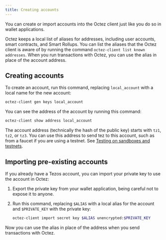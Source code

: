 ```yaml
---
title: Creating accounts
---
```


You can create or import accounts into the Octez client just like you do so in wallet applications.

Octez keeps a local list of aliases for addresses, including user accounts, smart contracts, and Smart Rollups.
You can list the aliases that the Octez client is aware of by running the command `octez-client list known addresses`.
When you run transactions with Octez, you can use the alias in place of the account address.

## Creating accounts

To create an account, run this command, replacing `local_account` with a local name for the new account:

```bash
octez-client gen keys local_account
```

You can see the address of the account by running this command:

```bash
octez-client show address local_account
```

The account address (technically the hash of the public key) starts with `tz1`, `tz2`, or `tz3`.
You can use this address to send tez to this account, such as from a faucet if you are using a testnet.
See [Testing on sandboxes and testnets](/developing/testnets).

<!-- TODO
## Importing pregenerated accounts

Some testnets provide accounts that anyone can access.
You can use these accounts for tasks such as local tests and automated tests, but be aware that their private keys are publicly available and anyone can use them.

TODO info about Alice and Bob and how to import them -->

## Importing pre-existing accounts

If you already have a Tezos account, you can import your private key to use the account in Octez:

1. Export the private key from your wallet application, being careful not to expose it to anyone.

1. Run this command, replacing `$ALIAS` with a local alias for the account and `$PRIVATE_KEY` with the private key:

   ```bash
   octez-client import secret key $ALIAS unencrypted:$PRIVATE_KEY
   ```

Now you can use the alias in place of the address when you send transactions with Octez.

